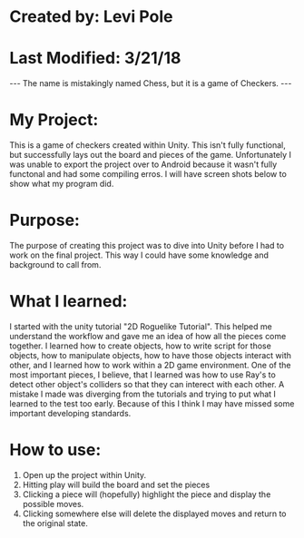 # Created by: Levi Pole 
# Last Modified: 3/21/18

--- The name is mistakingly named Chess, but it is a game of Checkers. ---

My Project:
===========
This is a game of checkers created within Unity. This isn't fully functional, but successfully lays out the board and pieces of the game. 
Unfortunately I was unable to export the project over to Android because it wasn't fully functonal and had some compiling erros. I will 
have screen shots below to show what my program did. 

Purpose:
========
The purpose of creating this project was to dive into Unity before I had to work on the final project. This way I could have some 
knowledge and background to call from.

What I learned: 
===============
I started with the unity tutorial "2D Roguelike Tutorial". This helped me understand the workflow and gave me an idea of how all the pieces
come together. I learned how to create objects, how to write script for those objects, how to manipulate objects, how to have those objects
interact with other, and I learned how to work within a 2D game environment. One of the most important pieces, I believe, that I learned 
was how to use Ray's to detect other object's colliders so that they can interect with each other. A mistake I made was diverging from the 
tutorials and trying to put what I learned to the test too early. Because of this I think I may have missed some important developing 
standards. 

How to use:
===========
1. Open up the project within Unity. 
2. Hitting play will build the board and set the pieces
3. Clicking a piece will (hopefully) highlight the piece and display the possible moves. 
4. Clicking somewhere else will delete the displayed moves and return to the original state.
